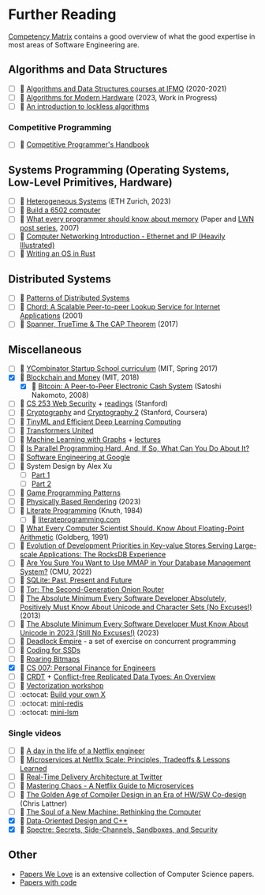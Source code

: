 # Further Reading

[Competency
Matrix](https://sijinjoseph.netlify.app/programmer-competency-matrix/) contains
a good overview of what the good expertise in most areas of Software
Engineering are.

## Algorithms and Data Structures

- [ ] 🎥 [Algorithms and Data Structures courses at IFMO](https://youtube.com/playlist?list=PLrS21S1jm43igE57Ye_edwds_iL7ZOAG4) (2020-2021)
- [ ] 📖 [Algorithms for Modern Hardware](https://en.algorithmica.org/hpc/) (2023, Work in Progress)
- [ ] 🔗 [An introduction to lockless algorithms](https://lwn.net/Articles/844224/)

### Competitive Programming

- [ ] 📖 [Competitive Programmer's Handbook](https://www.goodreads.com/book/show/34861344-competitive-programmer-s-handbook)

## Systems Programming (Operating Systems, Low-Level Primitives, Hardware)

- [ ] 🎥 [Heterogeneous Systems](https://safari.ethz.ch/projects_and_seminars/spring2023/doku.php?id=heterogeneous_systems) (ETH Zurich, 2023)
- [ ] 🎥 [Build a 6502 computer](https://eater.net/6502)
- [ ] 📄 [What every programmer should know about memory](https://people.freebsd.org/~lstewart/articles/cpumemory.pdf) (Paper and [LWN post series](https://lwn.net/Articles/250967), 2007)
- [ ] 🔗 [Computer Networking Introduction - Ethernet and IP (Heavily Illustrated)](https://iximiuz.com/en/posts/computer-networking-101/)
- [ ] 🔗 [Writing an OS in Rust](https://os.phil-opp.com/)

## Distributed Systems

- [ ] 📖 [Patterns of Distributed Systems](https://martinfowler.com/articles/patterns-of-distributed-systems)
- [ ] 📄 [Chord: A Scalable Peer-to-peer Lookup Service for Internet Applications](https://pdos.csail.mit.edu/papers/chord:sigcomm01/chord_sigcomm.pdf) (2001)
- [ ] 📄 [Spanner, TrueTime & The CAP Theorem](https://static.googleusercontent.com/media/research.google.com/en//pubs/archive/45855.pdf) (2017)

## Miscellaneous

- [ ] 🎥 [YCombinator Startup School curriculum](https://www.startupschool.org) (MIT, Spring 2017)
- [x] 🎥 [Blockchain and Money](https://ocw.mit.edu/courses/15-s12-blockchain-and-money-fall-2018/) (MIT, 2018)
  - [x] 📄 [Bitcoin: A Peer-to-Peer Electronic Cash System](https://bitcoin.org/bitcoin.pdf) (Satoshi Nakomoto, 2008)
- [ ] 🎥 [CS 253 Web Security](https://youtube.com/playlist?list=PL1y1iaEtjSYiiSGVlL1cHsXN_kvJOOhu-) + [readings](https://web.stanford.edu/class/cs253/) (Stanford)
- [ ] 🎥 [Cryptography](https://www.coursera.org/learn/crypto) and [Cryptography 2](https://www.coursera.org/learn/crypto2) (Stanford, Coursera)
- [ ] 🎥 [TinyML and Efficient Deep Learning Computing](https://hanlab.mit.edu/courses/2023-fall-65940)
- [ ] 🎥 [Transformers United](https://web.stanford.edu/class/cs25/prev_years/2021_fall/)
- [ ] 🎥 [Machine Learning with Graphs](https://snap.stanford.edu/class/cs224w-2021/) + [lectures](https://www.youtube.com/playlist?list=PLoROMvodv4rOP-ImU-O1rYRg2RFxomvFp)
- [ ] 📖 [Is Parallel Programming Hard, And, If So, What Can You Do About It?](https://arxiv.org/abs/1701.00854)
- [ ] 📖 [Software Engineering at Google](https://abseil.io/resources/swe-book)
- [ ] 📖 System Design by Alex Xu
  - [ ] [Part 1](https://www.goodreads.com/book/show/54109255-system-design-interview-an-insider-s-guide)
  - [ ] [Part 2](https://www.goodreads.com/book/show/60631342-system-design-interview-an-insider-s-guide)
- [ ] 📖 [Game Programming Patterns](https://gameprogrammingpatterns.com/)
- [ ] 📖 [Physically Based Rendering](https://www.pbr-book.org/) (2023)
- [ ] 📄 [Literate Programming](http://www.literateprogramming.com/knuthweb.pdf) (Knuth, 1984)
  - [ ] 🔗 [literateprogramming.com](http://www.literateprogramming.com)
- [ ] 📄 [What Every Computer Scientist Should. Know About Floating-Point Arithmetic](https://docs.oracle.com/cd/E19957-01/800-7895/800-7895.pdf) (Goldberg, 1991)
- [ ] 📄 [Evolution of Development Priorities in Key-value Stores Serving Large-scale Applications: The RocksDB Experience](https://www.usenix.org/conference/fast21/presentation/dong)
- [ ] 📄 [Are You Sure You Want to Use MMAP in Your Database Management System?](https://db.cs.cmu.edu/mmap-cidr2022/) (CMU, 2022)
- [ ] 📄 [SQLite: Past, Present and Future](https://www.vldb.org/pvldb/vol15/p3535-gaffney.pdf)
- [ ] 📄 [Tor: The Second-Generation Onion Router](https://svn-archive.torproject.org/svn/projects/design-paper/tor-design.pdf)
- [ ] 🔗 [The Absolute Minimum Every Software Developer Absolutely, Positively Must Know About Unicode and Character Sets (No Excuses!)](https://www.joelonsoftware.com/2003/10/08/the-absolute-minimum-every-software-developer-absolutely-positively-must-know-about-unicode-and-character-sets-no-excuses/) (2013)
- [ ] 🔗 [The Absolute Minimum Every Software Developer Must Know About Unicode in 2023 (Still No Excuses!)](https://tonsky.me/blog/unicode/) (2023)
- [ ] 🔗 [Deadlock Empire](https://deadlockempire.github.io/) - a set of exercise on concurrent programming
- [ ] 🔗 [Coding for SSDs](https://codecapsule.com/2014/02/12/coding-for-ssds-part-1-introduction-and-table-of-contents/)
- [ ] 🔗 [Roaring Bitmaps](https://roaringbitmap.org/about/)
- [x] 🔗 [CS 007: Personal Finance for Engineers](https://cs007.blog/)
- [ ] 🔗 [CRDT](https://crdt.tech/) + [Conflict-free Replicated Data Types: An Overview](https://arxiv.org/abs/1806.10254)
- [ ] 🔗 [Vectorization workshop](https://cvw.cac.cornell.edu/vector/default)
- [ ] :octocat: [Build your own X](https://github.com/codecrafters-io/build-your-own-x)
- [ ] :octocat: [mini-redis](https://github.com/tokio-rs/mini-redis)
- [ ] :octocat: [mini-lsm](https://github.com/skyzh/mini-lsm)

### Single videos

- [ ] 🎥 [A day in the life of a Netflix engineer](https://www.youtube.com/watch?v=0QS1TWLooo0)
- [ ] 🎥 [Microservices at Netflix Scale: Principles, Tradeoffs & Lessons Learned](https://www.youtube.com/watch?v=57UK46qfBLY)
- [ ] 🎥 [Real-Time Delivery Architecture at Twitter](https://www.infoq.com/presentations/Real-Time-Delivery-Twitter/)
- [ ] 🎥 [Mastering Chaos - A Netflix Guide to Microservices](https://www.youtube.com/watch?v=CZ3wIuvmHeM)
- [ ] 🎥 [The Golden Age of Compiler Design in an Era of HW/SW Co-design](https://youtu.be/4HgShra-KnY) (Chris Lattner)
- [ ] 🎥 [The Soul of a New Machine: Rethinking the Computer](https://youtu.be/vvZA9n3e5pc)
- [x] 🎥 [Data-Oriented Design and C++](https://youtu.be/rX0ItVEVjHc)
- [x] 🎥 [Spectre: Secrets, Side-Channels, Sandboxes, and Security](https://youtu.be/_f7O3IfIR2k)

## Other

- [Papers We Love](https://github.com/papers-we-love/papers-we-love) is an extensive collection of Computer Science papers.
- [Papers with code](https://paperswithcode.com/)
